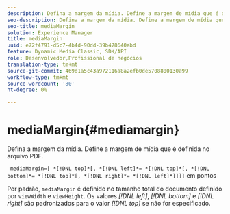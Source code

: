 ```yaml
---
description: Defina a margem da mídia. Define a margem de mídia que é definida no arquivo PDF.
seo-description: Defina a margem da mídia. Define a margem de mídia que é definida no arquivo PDF.
seo-title: mediaMargin
solution: Experience Manager
title: mediaMargin
uuid: e72f4791-d5c7-4b4d-90dd-39b478640abd
feature: Dynamic Media Classic, SDK/API
role: Desenvolvedor,Profissional de negócios
translation-type: tm+mt
source-git-commit: 469d1a5c43a972116a8a2efb0de5708800130a99
workflow-type: tm+mt
source-wordcount: '80'
ht-degree: 0%

---
```



# mediaMargin{#mediamargin}

Defina a margem da mídia. Define a margem de mídia que é definida no arquivo PDF.

` mediaMargin=[ *[!DNL top]*[, *[!DNL left]*= *[!DNL top]*[, *[!DNL bottom]*= *[!DNL top]*[, *[!DNL right]*= *[!DNL left]*]]]]` em pontos

Por padrão, `mediaMargin` é definido no tamanho total do documento definido por `viewWidth` e `viewHeight`. Os valores *[!DNL left]*, *[!DNL bottom]* e *[!DNL right]* são padronizados para o valor *[!DNL top]* se não for especificado.
